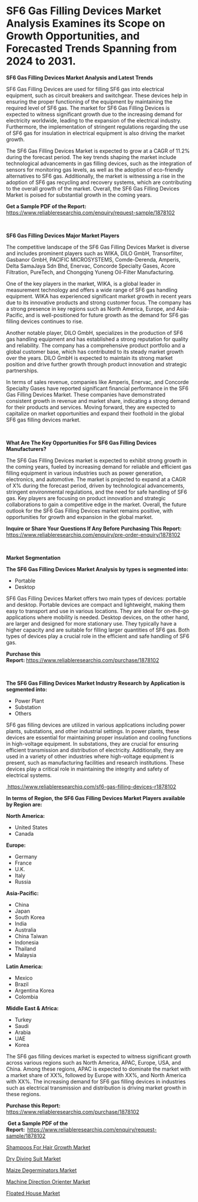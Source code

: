 <p><h1>SF6 Gas Filling Devices Market Analysis Examines its Scope on Growth Opportunities, and Forecasted Trends Spanning from 2024 to 2031.</h1></p><p><strong>SF6 Gas Filling Devices Market Analysis and Latest Trends</strong></p>
<p><p>SF6 Gas Filling Devices are used for filling SF6 gas into electrical equipment, such as circuit breakers and switchgear. These devices help in ensuring the proper functioning of the equipment by maintaining the required level of SF6 gas. The market for SF6 Gas Filling Devices is expected to witness significant growth due to the increasing demand for electricity worldwide, leading to the expansion of the electrical industry. Furthermore, the implementation of stringent regulations regarding the use of SF6 gas for insulation in electrical equipment is also driving the market growth.</p><p>The SF6 Gas Filling Devices Market is expected to grow at a CAGR of 11.2% during the forecast period. The key trends shaping the market include technological advancements in gas filling devices, such as the integration of sensors for monitoring gas levels, as well as the adoption of eco-friendly alternatives to SF6 gas. Additionally, the market is witnessing a rise in the adoption of SF6 gas recycling and recovery systems, which are contributing to the overall growth of the market. Overall, the SF6 Gas Filling Devices Market is poised for substantial growth in the coming years.</p></p>
<p><strong>Get a Sample PDF of the Report:&nbsp;</strong> <a href="https://www.reliableresearchiq.com/enquiry/request-sample/1878102">https://www.reliableresearchiq.com/enquiry/request-sample/1878102</a></p>
<p>&nbsp;</p>
<p><strong>SF6 Gas Filling Devices Major Market Players</strong></p>
<p><p>The competitive landscape of the SF6 Gas Filling Devices Market is diverse and includes prominent players such as WIKA, DILO GmbH, Transorfilter, Gasbanor GmbH, PACIFIC MICROSYSTEMS, Comde-Derenda, Amperis, Delta SamaJaya Sdn Bhd, Enervac, Concorde Specialty Gases, Acore Filtration, PureTech, and Chongqing Yuneng Oil-Filter Manufacturing.</p><p>One of the key players in the market, WIKA, is a global leader in measurement technology and offers a wide range of SF6 gas handling equipment. WIKA has experienced significant market growth in recent years due to its innovative products and strong customer focus. The company has a strong presence in key regions such as North America, Europe, and Asia-Pacific, and is well-positioned for future growth as the demand for SF6 gas filling devices continues to rise.</p><p>Another notable player, DILO GmbH, specializes in the production of SF6 gas handling equipment and has established a strong reputation for quality and reliability. The company has a comprehensive product portfolio and a global customer base, which has contributed to its steady market growth over the years. DILO GmbH is expected to maintain its strong market position and drive further growth through product innovation and strategic partnerships.</p><p>In terms of sales revenue, companies like Amperis, Enervac, and Concorde Specialty Gases have reported significant financial performance in the SF6 Gas Filling Devices Market. These companies have demonstrated consistent growth in revenue and market share, indicating a strong demand for their products and services. Moving forward, they are expected to capitalize on market opportunities and expand their foothold in the global SF6 gas filling devices market.</p></p>
<p>&nbsp;</p>
<p><strong>What Are The Key Opportunities For SF6 Gas Filling Devices Manufacturers?</strong></p>
<p><p>The SF6 Gas Filling Devices market is expected to exhibit strong growth in the coming years, fueled by increasing demand for reliable and efficient gas filling equipment in various industries such as power generation, electronics, and automotive. The market is projected to expand at a CAGR of X% during the forecast period, driven by technological advancements, stringent environmental regulations, and the need for safe handling of SF6 gas. Key players are focusing on product innovation and strategic collaborations to gain a competitive edge in the market. Overall, the future outlook for the SF6 Gas Filling Devices market remains positive, with opportunities for growth and expansion in the global market.</p></p>
<p><strong>Inquire or Share Your Questions If Any Before Purchasing This Report:</strong> <a href="https://www.reliableresearchiq.com/enquiry/pre-order-enquiry/1878102">https://www.reliableresearchiq.com/enquiry/pre-order-enquiry/1878102</a></p>
<p>&nbsp;</p>
<p><strong>Market Segmentation</strong></p>
<p><strong>The SF6 Gas Filling Devices Market Analysis by types is segmented into:</strong></p>
<p><ul><li>Portable</li><li>Desktop</li></ul></p>
<p><p>SF6 Gas Filling Devices Market offers two main types of devices: portable and desktop. Portable devices are compact and lightweight, making them easy to transport and use in various locations. They are ideal for on-the-go applications where mobility is needed. Desktop devices, on the other hand, are larger and designed for more stationary use. They typically have a higher capacity and are suitable for filling larger quantities of SF6 gas. Both types of devices play a crucial role in the efficient and safe handling of SF6 gas.</p></p>
<p><strong>Purchase this Report:&nbsp;</strong><a href="https://www.reliableresearchiq.com/purchase/1878102">https://www.reliableresearchiq.com/purchase/1878102</a></p>
<p>&nbsp;</p>
<p><strong>The SF6 Gas Filling Devices Market Industry Research by Application is segmented into:</strong></p>
<p><ul><li>Power Plant</li><li>Substation</li><li>Others</li></ul></p>
<p><p>SF6 gas filling devices are utilized in various applications including power plants, substations, and other industrial settings. In power plants, these devices are essential for maintaining proper insulation and cooling functions in high-voltage equipment. In substations, they are crucial for ensuring efficient transmission and distribution of electricity. Additionally, they are used in a variety of other industries where high-voltage equipment is present, such as manufacturing facilities and research institutions. These devices play a critical role in maintaining the integrity and safety of electrical systems.</p></p>
<p><a href="https://www.reliableresearchiq.com/sf6-gas-filling-devices-r1878102">&nbsp;https://www.reliableresearchiq.com/sf6-gas-filling-devices-r1878102</a></p>
<p><strong>In terms of Region, the SF6 Gas Filling Devices Market Players available by Region are:</strong></p>
<p>
    <p> <strong> North America: </strong>
        <ul>
            <li>United States</li>
            <li>Canada</li>
        </ul>
        </p> 
    <p> <strong> Europe: </strong>
        <ul>
            <li>Germany</li>
            <li>France</li>
            <li>U.K.</li>
            <li>Italy</li>
            <li>Russia</li>
        </ul>
        </p> 
    <p> <strong> Asia-Pacific: </strong>
        <ul>
            <li>China</li>
            <li>Japan</li>
            <li>South Korea</li>
            <li>India</li>
            <li>Australia</li>
            <li>China Taiwan</li>
            <li>Indonesia</li>
            <li>Thailand</li>
            <li>Malaysia</li>
        </ul>
        </p> 
    <p> <strong> Latin America: </strong>
        <ul>
            <li>Mexico</li>
            <li>Brazil</li>
            <li>Argentina Korea</li>
            <li>Colombia</li>
        </ul>
        </p> 
    <p> <strong> Middle East & Africa: </strong>
        <ul>
            <li>Turkey</li>
            <li>Saudi</li>
            <li>Arabia</li>
            <li>UAE</li>
            <li>Korea</li>
        </ul>
    </p>
    </p>
<p><p>The SF6 gas filling devices market is expected to witness significant growth across various regions such as North America, APAC, Europe, USA, and China. Among these regions, APAC is expected to dominate the market with a market share of XX%, followed by Europe with XX%, and North America with XX%. The increasing demand for SF6 gas filling devices in industries such as electrical transmission and distribution is driving market growth in these regions.</p></p>
<p><strong>Purchase this Report: </strong><a href="https://www.reliableresearchiq.com/purchase/1878102">https://www.reliableresearchiq.com/purchase/1878102</a></p>
<p>&nbsp;<strong>Get a Sample PDF of the Report:&nbsp;&nbsp;</strong><a href="https://www.reliableresearchiq.com/enquiry/request-sample/1878102">https://www.reliableresearchiq.com/enquiry/request-sample/1878102</a></p>
<p><strong></strong></p>
<p><p><a href="https://medium.com/@anggimontokjleb_6541/deep-dive-into-the-shampoos-for-hair-growth-market-itstrends-market-segmentation-and-7a9cca36ffb6">Shampoos For Hair Growth Market</a></p><p><a href="https://medium.com/@sartikariska52/future-trends-in-global-dry-diving-suit-market-market-insights-and-analysis-from-2024-to-2031-in-4e0f2cc8fec1">Dry Diving Suit Market</a></p><p><a href="https://github.com/globismark/Market-Research-Report-List-4/blob/main/maize-degerminators-market.md">Maize Degerminators Market</a></p><p><a href="https://github.com/prosalinda88/Market-Research-Report-List-6/blob/main/machine-direction-orienter-market.md">Machine Direction Orienter Market</a></p><p><a href="https://medium.com/@marthawweekley82024/global-floated-house-market-is-projected-to-grow-at-a-cagr-of-8-4-8af189356526">Floated House Market</a></p></p>